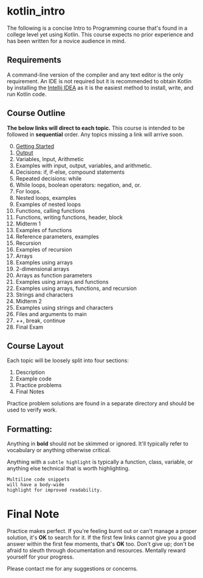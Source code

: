 # kotlin_intro

The following is a concise Intro to Programming course that's found in a college level yet using Kotlin. This course expects no prior experience and has been written for a novice audience in mind.

## Requirements

A command-line version of the compiler and any text editor is the only requirement. An IDE is not required but it is recommended to obtain Kotlin by installing the [Intellij IDEA](https://www.jetbrains.com/idea/download/index.html) as it is the easiest method to install, write, and run Kotlin code.

## Course Outline
**The below links will direct to each topic.** This course is intended to be followed in **sequential** order. Any topics missing a link will arrive soon.

 00.  [Getting Started](0_getting_started.md)
 01.  [Output](1_output.md)
 02.  Variables, Input, Arithmetic
 03.  Examples with input, output, variables, and arithmetic.
 04.  Decisions: if, if-else, compound statements
 05.  Repeated decisions: while
 06.  While loops, boolean operators: negation, and, or.
 07.  For loops.
 08.  Nested loops, examples
 09.  Examples of nested loops
 10.  Functions, calling functions
 11.  Functions, writing functions, header, block
 12.  Midterm 1
 13.  Examples of functions
 14.  Reference parameters, examples
 15.  Recursion
 16.  Examples of recursion
 17.  Arrays
 18.  Examples using arrays
 19.  2-dimensional arrays
 20.  Arrays as function parameters
 21.  Examples using arrays and functions
 22.  Examples using arrays, functions, and recursion
 23.  Strings and characters
 24.  Midterm 2
 25.  Examples using strings and characters
 26.  Files and arguments to main
 27.  ++, break, continue
 28.  Final Exam

## Course Layout
Each topic will be loosely split into four sections:

1. Description
2. Example code
3. Practice problems
4. Final Notes

Practice problem solutions are found in a separate directory and should be used to verify work.

## Formatting:
Anything in **bold** should not be skimmed or ignored. It'll typically refer to vocabulary or anything otherwise critical.

Anything with a `subtle highlight` is typically a function, class, variable, or anything else technical that is worth highlighting.
```
Multiline code snippets
will have a body-wide
highlight for improved readability.
```

# Final Note
Practice makes perfect. If you're feeling burnt out or can't manage a proper solution, it's **OK** to search for it. If the first few links cannot give you a good answer within the first few moments, that's **OK** too. Don't give up; don't be afraid to sleuth through documentation and resources. Mentally reward yourself for your progress.

Please contact me for any suggestions or concerns.
